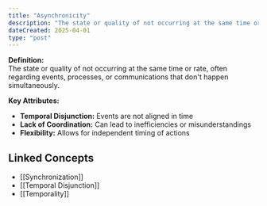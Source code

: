 ```yaml
---
title: "Asynchronicity"
description: "The state or quality of not occurring at the same time or rate, often regarding events, processes, or communications that don't happen simultaneously."
dateCreated: 2025-04-01
type: "post"
---
```


**Definition:**  
The state or quality of not occurring at the same time or rate, often regarding events, processes, or communications that don't happen simultaneously.

**Key Attributes:**  
- **Temporal Disjunction:** Events are not aligned in time  
- **Lack of Coordination:** Can lead to inefficiencies or misunderstandings  
- **Flexibility:** Allows for independent timing of actions

## Linked Concepts
- [[Synchronization]]
- [[Temporal Disjunction]]
- [[Temporality]]
